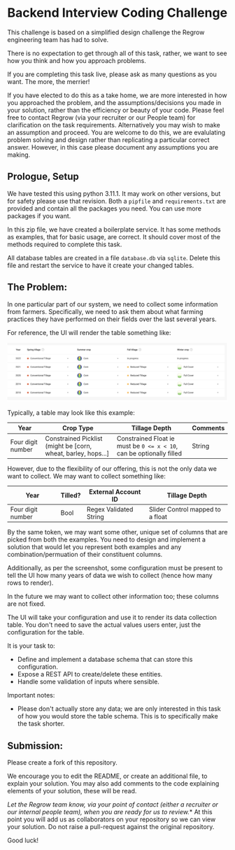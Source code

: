 # Backend Interview Coding Challenge
This challenge is based on a simplified design challenge the Regrow engineering team has had to solve.

There is no expectation to get through all of this task, rather, we want to see how you think and how you approach problems. 

If you are completing this task live, please ask as many questions as you want. The more, the merrier!

If you have elected to do this as a take home, we are more interested in how you approached the problem, and the assumptions/decisions you made in your solution, rather than the efficiency or beauty of your code. Please feel free to contact Regrow (via your recruiter or our People team) for clarification on the task requirements. Alternatively you may wish to make an assumption and proceed. You are welcome to do this, we are evalulating problem solving and design rather than replicating a particular correct answer. However, in this case please document any assumptions you are making.

## Prologue, Setup
We have tested this using python 3.11.1. It may work on other versions, but for safety please use that revision.
Both a `pipfile` and `requirements.txt` are provided and contain all the packages you need. You can use more packages if you want.

In this zip file, we have created a boilerplate service. It has some methods as examples, that for basic usage, are correct. It should cover most of the methods required to complete this task.

All database tables are created in a file `database.db` via `sqlite`. Delete this file and restart the service to have it create your changed tables.

## The Problem: 
In one particular part of our system, we need to collect some information from farmers. Specifically, we need to ask them about what farming practices they have performed on their fields over the last several years.

For reference, the UI will render the table something like:

![A Table](sample_table.png "Table View")

Typically, a table may look like this example:

| Year | Crop Type | Tillage Depth | Comments |
| --- | --- | --- | --- |
| Four digit number | Constrained Picklist (might be [corn, wheat, barley, hops...] | Constrained Float ie must be `0 <= x < 10`, can be optionally filled  | String |

However, due to the flexibility of our offering, this is not the only data we want to collect. We may want to collect something like:

| Year | Tilled? | External Account ID | Tillage Depth |
| --- | --- | --- | --- |
| Four digit number | Bool | Regex Validated String | Slider Control mapped to a float |

By the same token, we may want some other, unique set of columns that are picked from both the examples. You need to design and implement a solution that would let you represent both examples and any combination/permuation of their constituent columns.

Additionally, as per the screenshot, some configuration must be present to tell the UI how many years of data we wish to collect (hence how many rows to render).

In the future we may want to collect other information too; these columns are not fixed.

The UI will take your configuration and use it to render its data collection table. You don't need to save the actual values users enter, just the configuration for the table.

It is your task to:
- Define and implement a database schema that can store this configuration.
- Expose a REST API to create/delete these entities.
- Handle some validation of inputs where sensible.

Important notes:
- Please don't actually store any data; we are only interested in this task of how you would store the table schema. This is to specifically make the task shorter.


## Submission:

Please create a fork of this repository.

We encourage you to edit the README, or create an additional file, to explain your solution. You may also add comments to the code explaining elements of your solution, these will be read.

*Let the Regrow team know, via your point of contact (either a recruiter or our internal people team), when you are ready for us to review.** At this point you will add us as collaborators on your repository so we can view your solution. Do not raise a pull-request against the original repository.

Good luck!

